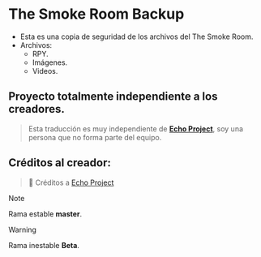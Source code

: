# The Smoke Room Backup

- Esta es una copia de seguridad de los archivos del The Smoke Room.
- Archivos:
    - RPY.
    - Imágenes.
    - Videos.
    
## Proyecto totalmente independiente a los creadores.

> Esta traducción es muy independiente de [**Echo Project**](https://echoproject.itch.io/), soy una persona que no forma parte del equipo.
> 

## Créditos al creador:

> 📖 Créditos a [Echo Project](https://echoproject.itch.io/)
> 

> [!NOTE]
> Rama estable **master**.

> [!WARNING]
> Rama inestable **Beta**.